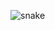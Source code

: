 ![snake](https://user-images.githubusercontent.com/67017326/214574171-2071c3e5-5cb9-45ec-a93c-c1f8723887eb.PNG)

